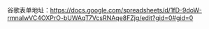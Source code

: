 谷歌表单地址：https://docs.google.com/spreadsheets/d/1fD-9doW-rmnaIwVC4OXPrO-bUWAqT7VcsRNAqe8FZjg/edit?gid=0#gid=0
